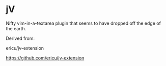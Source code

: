# jV
Nifty vim-in-a-textarea plugin that seems to have dropped off the edge of the earth.

Derived from:

ericu/jv-extension

https://github.com/ericu/jv-extension
